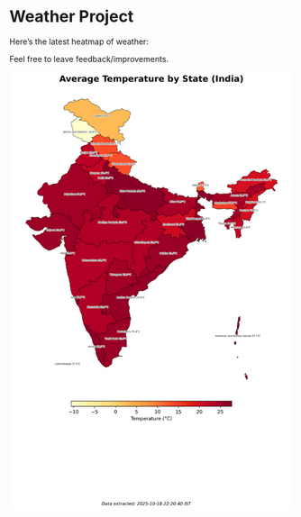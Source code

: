 # Weather Project

Here’s the latest heatmap of weather:

Feel free to leave feedback/improvements.

![India Heatmap](docs/assets/india_heatmap.png?v=F3C562)

